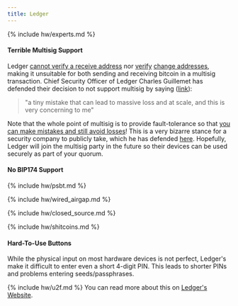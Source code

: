 ```yaml
---
title: Ledger
---
```


{% include hw/experts.md %}

#### Terrible Multisig Support
Ledger [cannot verify a receive address](https://twitter.com/mflaxman/status/1154538947340468224) nor [verify](https://twitter.com/mflaxman/status/1163585176275947523) [change addresses](https://www.reddit.com/r/ledgerwallet/comments/6mwpnt/electrum_multisig_with_ledger_on_testnet/), making it unsuitable for both sending and receiving bitcoin in a multisig transaction.
Chief Security Officer of Ledger Charles Guillemet has defended their decision to not support multisig by saying ([link](https://stephanlivera.com/episode/103/)):

> "a tiny mistake that can lead to massive loss and at scale, and this is very concerning to me"

Note that the whole point of multisig is to provide fault-tolerance so that [you can make mistakes and still avoid losses](/why-multisig)!
This is a very bizarre stance for a security company to publicly take, which he has defended [here](https://twitter.com/P3b7_/status/1169224897131941888).
Hopefully, Ledger will join the multisig party in the future so their devices can be used securely as part of your quorum.

#### No BIP174 Support
{% include hw/psbt.md %}

{% include hw/wired_airgap.md %}

{% include hw/closed_source.md %}

{% include hw/shitcoins.md %}

#### Hard-To-Use Buttons
While the physical input on most hardware devices is not perfect, Ledger's make it difficult to enter even a short 4-digit PIN.
This leads to shorter PINs and problems entering seeds/passphrases.

{% include hw/u2f.md %}
You can read more about this on [Ledger's Website](https://support.ledger.com/hc/en-us/articles/115005198545-FIDO-U2F).
